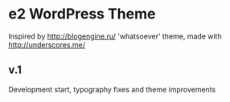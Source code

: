e2 WordPress Theme
===

Inspired by http://blogengine.ru/ 'whatsoever' theme, made with http://underscores.me/ 

v.1
--
Development start, typography fixes and theme improvements
